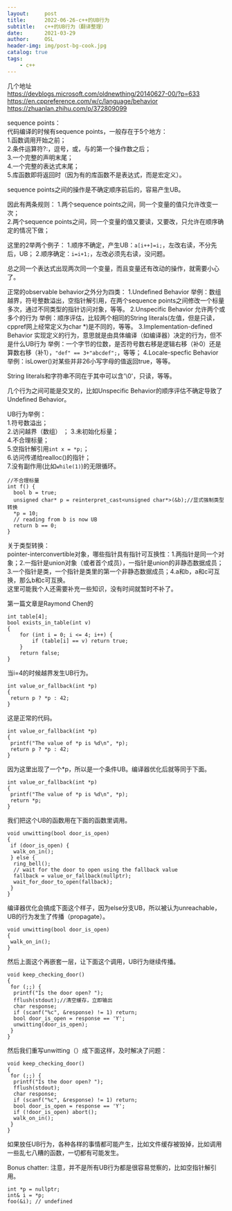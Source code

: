 ```yaml
---
layout:     post
title:      2022-06-26-c++的UB行为
subtitle:   c++的UB行为（翻译整理）
date:       2021-03-29
author:     OSL
header-img: img/post-bg-cook.jpg
catalog: true
tags:
    - c++
---
```


几个地址  
https://devblogs.microsoft.com/oldnewthing/20140627-00/?p=633  
https://en.cppreference.com/w/c/language/behavior  
https://zhuanlan.zhihu.com/p/372809099

sequence points：  
代码编译的时候有sequence points，一般存在于5个地方：  
1.函数调用开始之前；  
2.条件运算符?:，逗号，或，与的第一个操作数之后；  
3.一个完整的声明末尾；  
4.一个完整的表达式末尾；  
5.库函数即将返回时（因为有的库函数不是表达式，而是宏定义）。  

sequence points之间的操作是不确定顺序前后的，容易产生UB。

因此有两条规则：
1.两个sequence points之间，同一个变量的值只允许改变一次；  
2.两个sequence points之间，同一个变量的值又要读，又要改，只允许在顺序确定的情况下做；

这里的2举两个例子：
1.顺序不确定，产生UB：`a[i++]=i;`，左改右读，不分先后，UB；
2.顺序确定：`i=i+1;`，左改必须先右读，没问题。

总之同一个表达式出现两次同一个变量，而且变量还有改动的操作，就需要小心了。

正常的observable behavior之外分为四类：
1.Undefined Behavior 举例：数组越界，符号整数溢出，空指针解引用，在两个sequence points之间修改一个标量多次，通过不同类型的指针访问对象，等等。
2.Unspecific Behavior 允许两个或多个的行为 举例：顺序评估，比较两个相同的String literals(左值，但是只读，cppref网上经常定义为char *)是不同的，等等。
3.Implementation-defined Behavior 实现定义的行为，意思就是由具体编译（如编译器）决定的行为，但不是什么UB行为 举例：一个字节的位数，是否符号数右移是逻辑右移（补0）还是算数右移（补1），`"def" == 3+"abcdef";`，等等；
4.Locale-specfic Behavior 举例：isLower()对某些并非26小写字母的值返回true，等等。

String literals和字符串不同在于其中可以含'\0'，只读，等等。

几个行为之间可能是交叉的，比如Unspecific Behavior的顺序评估不确定导致了Undefined Behavior。

UB行为举例：  
1.符号数溢出；  
2.访问越界（数组）  ；
3.未初始化标量；  
4.不合理标量；  
5.空指针解引用`int x = *p;`；  
6.访问传递给realloc()的指针；  
7.没有副作用(比如`while(1)`)的无限循环。  
  
```  
//不合理标量
int f() {  
  bool b = true;  
  unsigned char* p = reinterpret_cast<unsigned char*>(&b);//显式强制类型转换  
  *p = 10;  
  // reading from b is now UB  
  return b == 0;  
}
```

关于类型转换：  
pointer-interconvertible对象，哪些指针具有指针可互换性：1.两指针是同一个对象；2.一指针是union对象（或者首个成员），一指针是union的非静态数据成员；3.一个指针是类，一个指针是类里的第一个非静态数据成员；4.a和b，a和c可互换，那么b和c可互换。  
这里可能我个人还需要补充一些知识，没有时间就暂时不补了。

第一篇文章是Raymond Chen的

```
int table[4];  
bool exists_in_table(int v)  
{  
    for (int i = 0; i <= 4; i++) {  
        if (table[i] == v) return true;  
    }  
    return false;  
}  
```

当i=4的时候越界发生UB行为。  
  
```  
int value_or_fallback(int *p)  
{  
 return p ? *p : 42;  
}  
```

这是正常的代码。  

```
int value_or_fallback(int *p)  
{  
 printf("The value of *p is %d\n", *p);  
 return p ? *p : 42;  
}  
```

因为这里出现了一个*p，所以是一个条件UB。编译器优化后就等同于下面。  

```
int value_or_fallback(int *p)
{
 printf("The value of *p is %d\n", *p);
 return *p;
}
```
我们把这个UB的函数用在下面的函数里调用。  

```
void unwitting(bool door_is_open)
{
 if (door_is_open) {
  walk_on_in();
 } else {
  ring_bell();
  // wait for the door to open using the fallback value
  fallback = value_or_fallback(nullptr);
  wait_for_door_to_open(fallback);
 }
}
```

编译器优化会搞成下面这个样子，因为else分支UB，所以被认为unreachable，UB的行为发生了传播（propagate）。  

```
void unwitting(bool door_is_open)
{
 walk_on_in();
}
```

然后上面这个再嵌套一层，让下面这个调用，UB行为继续传播。  

```
void keep_checking_door()
{
 for (;;) {
  printf("Is the door open? ");
  fflush(stdout);//清空缓存，立即输出
  char response;
  if (scanf("%c", &response) != 1) return;
  bool door_is_open = response == 'Y';
  unwitting(door_is_open);
 }
}
```

然后我们重写unwitting（）成下面这样，及时解决了问题：  

```
void keep_checking_door()
{
 for (;;) {
  printf("Is the door open? ");
  fflush(stdout);
  char response;
  if (scanf("%c", &response) != 1) return;
  bool door_is_open = response == 'Y';
  if (!door_is_open) abort();
  walk_on_in();
 }
}
```

如果放任UB行为，各种各样的事情都可能产生，比如文件缓存被毁掉，比如调用一些乱七八糟的函数，一切都有可能发生。

Bonus chatter: 注意，并不是所有UB行为都是很容易觉察的，比如空指针解引用。  

```
int *p = nullptr;
int& i = *p;
foo(&i); // undefined
```
